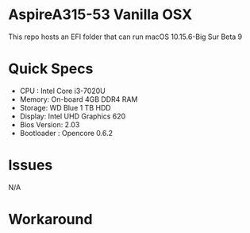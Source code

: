# AspireA315-53 Vanilla OSX
This repo hosts an EFI folder that can run macOS 10.15.6-Big Sur Beta 9

# Quick Specs
- CPU : Intel Core i3-7020U
- Memory: On-board 4GB DDR4 RAM
- Storage: WD Blue 1 TB HDD
- Display: Intel UHD Graphics 620
- Bios Version: 2.03
- Bootloader : Opencore 0.6.2

# Issues
  N/A
# Workaround
